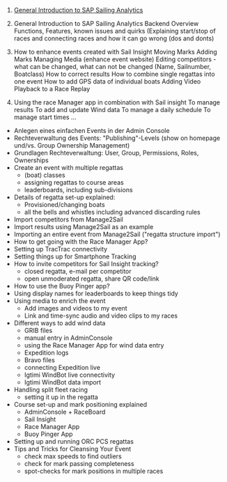 1. [General Introduction to SAP Sailing Analytics](https://sap-my.sharepoint.com/:v:/p/axel_uhl/EY9F2kN56RdFu97laEHmmy8B1XyhX-jxcQJdvcaUDU3O5Q?e=1yBaSl)

2. General Introduction to SAP Sailing Analytics Backend
	Overview Functions, Features, known issues and quirks (Explaining start/stop of races and 	connecting races and how it can go wrong (dos and donts)
	
3. How to enhance events created with Sail Insight
	Moving Marks
	Adding Marks
	Managing Media (enhance event website)
	Editing competitors - what can be changed, what can not be changed (Name, Sailnumber, 		Boatclass)
	How to correct results
	How to combine single regattas into one event
	How to add GPS data of individual boats
	Adding Video Playback to a Race Replay 

4. Using the race Manager app in combination with Sail insight
	To manage results
	To add and update Wind data
	To manage a daily schedule 
	To manage start times
	…



- Anlegen eines einfachen Events in der Admin Console
- Rechteverwaltung des Events: "Publishing"-Levels (show on homepage und/vs. Group Ownership Management)
- Grundlagen Rechteverwaltung: User, Group, Permissions, Roles, Ownerships
- Create an event with multiple regattas
	* (boat) classes
	* assigning regattas to course areas
	* leaderboards, including sub-divisions
- Details of regatta set-up explained:
	* Provisioned/changing boats
	* all the bells and whistles including advanced discarding rules
- Import competitors from Manage2Sail
- Import results using Manage2Sail as an example
- Importing an entire event from Manage2Sail ("regatta structure import")
- How to get going with the Race Manager App?
- Setting up TracTrac connectivity
- Setting things up for Smartphone Tracking
- How to invite competitors for Sail Insight tracking?
	* closed regatta, e-mail per competitor
	* open unmoderated regatta, share QR code/link
- How to use the Buoy Pinger app?
- Using display names for leaderboards to keep things tidy
- Using media to enrich the event
	* Add images and videos to my event
	* Link and time-sync audio and video clips to my races
- Different ways to add wind data
	* GRIB files
	* manual entry in AdminConsole
	* using the Race Manager App for wind data entry
	* Expedition logs
	* Bravo files
	* connecting Expedition live
	* Igtimi WindBot live connectivity
	* Igtimi WindBot data import
- Handling split fleet racing
	* setting it up in the regatta
- Course set-up and mark positioning explained
	* AdminConsole + RaceBoard
	* Sail Insight
	* Race Manager App
	* Buoy Pinger App
- Setting up and running ORC PCS regattas
- Tips and Tricks for Cleansing Your Event
	* check max speeds to find outliers
	* check for mark passing completeness
	* spot-checks for mark positions in multiple races
